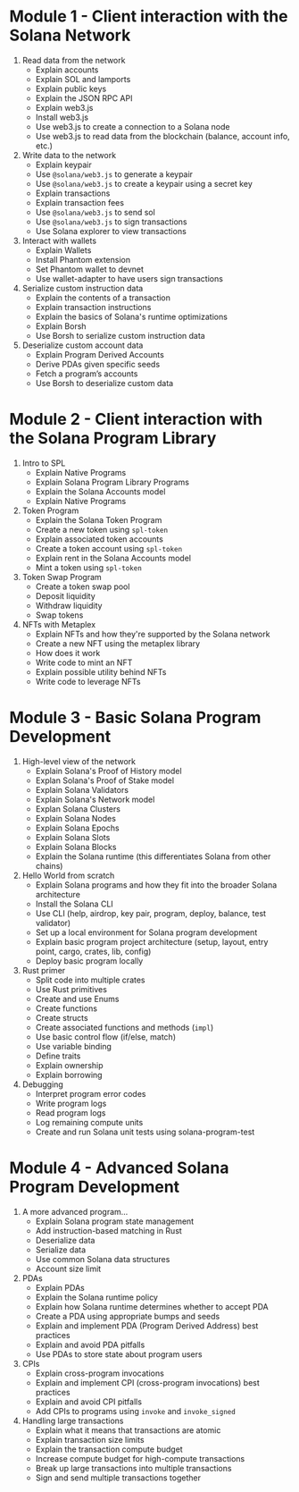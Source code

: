 # Module 1 - Client interaction with the Solana Network
1. Read data from the network
   - Explain accounts
   - Explain SOL and lamports
   - Explain public keys
   - Explain the JSON RPC API
   - Explain web3.js
   - Install web3.js
   - Use web3.js to create a connection to a Solana node
   - Use web3.js to read data from the blockchain (balance, account info, etc.)
2. Write data to the network
   - Explain keypair
   - Use `@solana/web3.js` to generate a keypair
   - Use `@solana/web3.js` to create a keypair using a secret key
   - Explain transactions
   - Explain transaction fees
   - Use `@solana/web3.js` to send sol
   - Use `@solana/web3.js` to sign transactions
   - Use Solana explorer to view transactions
3. Interact with wallets
   - Explain Wallets
   - Install Phantom extension
   - Set Phantom wallet to devnet
   - Use wallet-adapter to have users sign transactions
4. Serialize custom instruction data
   - Explain the contents of a transaction
   - Explain transaction instructions
   - Explain the basics of Solana's runtime optimizations
   - Explain Borsh
   - Use Borsh to serialize custom instruction data
5. Deserialize custom account data
   - Explain Program Derived Accounts
   - Derive PDAs given specific seeds
   - Fetch a program’s accounts
   - Use Borsh to deserialize custom data

# Module 2 - Client interaction with the Solana Program Library
1. Intro to SPL
   - Explain Native Programs
   - Explain Solana Program Library Programs
   - Explain the Solana Accounts model
   - Explain Native Programs
2. Token Program
   - Explain the Solana Token Program
   - Create a new token using `spl-token`
   - Explain associated token accounts
   - Create a token account using `spl-token`
   - Explain rent in the Solana Accounts model
   - Mint a token using `spl-token`
3. Token Swap Program
   - Create a token swap pool
   - Deposit liquidity
   - Withdraw liquidity
   - Swap tokens
4. NFTs with Metaplex
   - Explain NFTs and how they're supported by the Solana network
   - Create a new NFT using the metaplex library
   - How does it work
   - Write code to mint an NFT
   - Explain possible utility behind NFTs
   - Write code to leverage NFTs

# Module 3 - Basic Solana Program Development
1. High-level view of the network
   - Explain Solana's Proof of History model
   - Explan Solana's Proof of Stake model
   - Explain Solana Validators
   - Explain Solana's Network model
   - Explan Solana Clusters
   - Explain Solana Nodes
   - Explain Solana Epochs
   - Explain Solana Slots
   - Explain Solana Blocks
   - Explain the Solana runtime (this differentiates Solana from other chains)
2. Hello World from scratch
   - Explain Solana programs and how they fit into the broader Solana architecture
   - Install the Solana CLI
   - Use CLI (help, airdrop, key pair, program, deploy,  balance, test validator)
   - Set up a local environment for Solana program development
   - Explain basic program project architecture (setup, layout, entry point, cargo, crates, lib, config)
   - Deploy basic program locally
3. Rust primer
   - Split code into multiple crates
   - Use Rust primitives
   - Create and use Enums
   - Create functions
   - Create structs
   - Create associated functions and methods (`impl`)
   - Use basic control flow (if/else, match)
   - Use variable binding
   - Define traits
   - Explain ownership
   - Explain borrowing
4. Debugging
   - Interpret program error codes
   - Write program logs
   - Read program logs
   - Log remaining compute units
   - Create and run Solana unit tests using solana-program-test

# Module 4 - Advanced Solana Program Development
1. A more advanced program...
   - Explain Solana program state management
   - Add instruction-based matching in Rust
   - Deserialize data
   - Serialize data
   - Use common Solana data structures
   - Account size limit
2. PDAs
   - Explain PDAs
   - Explain the Solana runtime policy
   - Explain how Solana runtime determines whether to accept PDA
   - Create a PDA using appropriate bumps and seeds
   - Explain and implement PDA (Program Derived Address) best practices
   - Explain and avoid PDA pitfalls
   - Use PDAs to store state about program users
3. CPIs
   - Explain cross-program invocations
   - Explain and implement CPI (cross-program invocations) best practices
   - Explain and avoid CPI pitfalls
   - Add CPIs to programs using `invoke` and `invoke_signed`
4. Handling large transactions
   - Explain what it means that transactions are atomic
   - Explain transaction size limits
   - Explain the transaction compute budget
   - Increase compute budget for high-compute transactions
   - Break up large transactions into multiple transactions
   - Sign and send multiple transactions together

